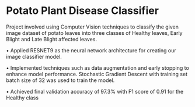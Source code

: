 # Potato Plant Disease Classifier
Project involved using Computer Vision techniques to classify the given image dataset of potato leaves into three classes of Healthy leaves, Early Blight and Late Blight affected leaves.
 
 • Applied RESNET9 as the neural network architecture for creating our image classifier model.
 
 • Implemented techniques such as data augmentation and early stopping to enhance model performance. Stochastic Gradient Descent with training set batch size of 32 was used to train the model.
 
 • Achieved final validation accuracy of 97.3% with F1 score of 0.91 for the Healthy class
